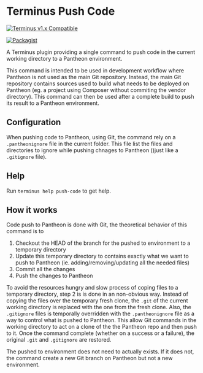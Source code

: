 # Terminus Push Code

[![Terminus v1.x Compatible](https://img.shields.io/badge/terminus-v1.x-green.svg)](https://github.com/pantheon-systems/terminus-build-tools-plugin/tree/1.x)

[![Packagist](https://img.shields.io/packagist/l/floe/terminus-pushcode.svg)]()

A Terminus plugin providing a single command to push code in the current working directory to a Pantheon environment.

This command is intended to be used in development workflow where Pantheon is not used as the main Git repository.
Instead, the main Git repository contains sources used to build what needs to be deployed on Pantheon (eg. a project
using Composer without commiting the vendor directory). This command can then be used after a complete build to
push its result to a Pantheon environment.

## Configuration

When pushing code to Pantheon, using Git, the command rely on a `.pantheonignore` file in the current folder. This
file list the files and directories to ignore while pushing chnages to Pantheon ()just like a `.gitignore` file).

## Help

Run `terminus help push-code` to get help.

## How it works

Code push to Pantheon is done with Git, the theoretical behavior of this command is to

1. Checkout the HEAD of the branch for the pushed to environment to a temporary directory
2. Update this temporary directory to contains exactly what we want to push to Pantheon (ie. adding/removing/updating
   all the needed files)
3. Commit all the changes
4. Push the changes to Pantheon

To avoid the resources hungry and slow process of coping files to a temporary directory, step 2 is is done in an
non-obvious way. Instead of copying the files over the temporary fresh clone, the `.git` of the current working
directory is replaced with the one from the fresh clone. Also, the `.gitignore` files is temporally overridden with the
`.pantheonignore` file as a way to control what is pushed to Pantheon. This allow Git commands in the working directory
to act on a clone of the the Pantheon repo and then push to it. Once the command complete (whether on a success or a
failure), the original `.git` and `.gitignore` are restored.

The pushed to environment does not need to actually exists. If it does not, the command create a new Git branch on
Pantheon but not a new environment.